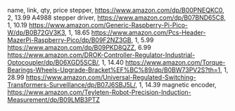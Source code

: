 name, link, qty, price
stepper, https://www.amazon.com/dp/B00PNEQKC0, 2, 13.99
A4988 stepper driver, https://www.amazon.com/dp/B07BND65C8, 1, 10.19
https://www.amazon.com/Generic-Raspberry-Pi-Pico-W/dp/B0B72GV3K3, 1, 18.65
https://www.amazon.com/Pcs-Header-MazerPi-Raspberry-Pico/dp/B09F2NZ3GB, 1, 5.99
https://www.amazon.com/dp/B09PKD8QZZ, 6.99
https://www.amazon.com/DROK-Controller-Regulator-Industrial-Optocoupler/dp/B06XGD5SCB/, 1, 14.40
https://www.amazon.com/Torque-Bearings-Wheels-Upgrade-Bracket%EF%BC%89/dp/B0BW73PV2S?th=1, 1, 28.99
https://www.amazon.com/Universal-Regulated-Switching-Transformers-Surveillance/dp/B07J6SBJ5L/, 1, 14.39
magnetic encoder, https://www.amazon.com/Teyleten-Robot-Precision-Induction-Measurement/dp/B09LMB3PTZ